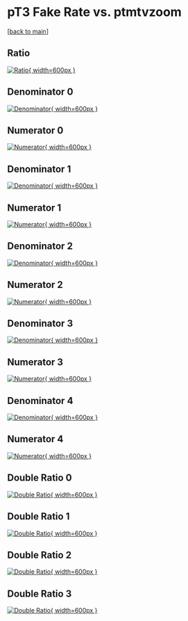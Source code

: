 # pT3 Fake Rate vs. ptmtvzoom

[[back to main](./)]



## Ratio

[![Ratio](../mtv/var/pT3_fakerate_ptmtvzoom.png){ width=600px }](../mtv/var/pT3_fakerate_ptmtvzoom.pdf)

## Denominator 0

[![Denominator](../mtv/den/pT3_fakerate_ptmtvzoom_den0.png){ width=600px }](../mtv/den/pT3_fakerate_ptmtvzoom_den0.pdf)

## Numerator 0

[![Numerator](../mtv/num/pT3_fakerate_ptmtvzoom_num0.png){ width=600px }](../mtv/num/pT3_fakerate_ptmtvzoom_num0.pdf)

## Denominator 1

[![Denominator](../mtv/den/pT3_fakerate_ptmtvzoom_den1.png){ width=600px }](../mtv/den/pT3_fakerate_ptmtvzoom_den1.pdf)

## Numerator 1

[![Numerator](../mtv/num/pT3_fakerate_ptmtvzoom_num1.png){ width=600px }](../mtv/num/pT3_fakerate_ptmtvzoom_num1.pdf)

## Denominator 2

[![Denominator](../mtv/den/pT3_fakerate_ptmtvzoom_den2.png){ width=600px }](../mtv/den/pT3_fakerate_ptmtvzoom_den2.pdf)

## Numerator 2

[![Numerator](../mtv/num/pT3_fakerate_ptmtvzoom_num2.png){ width=600px }](../mtv/num/pT3_fakerate_ptmtvzoom_num2.pdf)

## Denominator 3

[![Denominator](../mtv/den/pT3_fakerate_ptmtvzoom_den3.png){ width=600px }](../mtv/den/pT3_fakerate_ptmtvzoom_den3.pdf)

## Numerator 3

[![Numerator](../mtv/num/pT3_fakerate_ptmtvzoom_num3.png){ width=600px }](../mtv/num/pT3_fakerate_ptmtvzoom_num3.pdf)

## Denominator 4

[![Denominator](../mtv/den/pT3_fakerate_ptmtvzoom_den4.png){ width=600px }](../mtv/den/pT3_fakerate_ptmtvzoom_den4.pdf)

## Numerator 4

[![Numerator](../mtv/num/pT3_fakerate_ptmtvzoom_num4.png){ width=600px }](../mtv/num/pT3_fakerate_ptmtvzoom_num4.pdf)

## Double Ratio 0

[![Double Ratio](../mtv/ratio/pT3_fakerate_ptmtvzoom_ratio0.png){ width=600px }](../mtv/ratio/pT3_fakerate_ptmtvzoom_ratio0.pdf)

## Double Ratio 1

[![Double Ratio](../mtv/ratio/pT3_fakerate_ptmtvzoom_ratio1.png){ width=600px }](../mtv/ratio/pT3_fakerate_ptmtvzoom_ratio1.pdf)

## Double Ratio 2

[![Double Ratio](../mtv/ratio/pT3_fakerate_ptmtvzoom_ratio2.png){ width=600px }](../mtv/ratio/pT3_fakerate_ptmtvzoom_ratio2.pdf)

## Double Ratio 3

[![Double Ratio](../mtv/ratio/pT3_fakerate_ptmtvzoom_ratio3.png){ width=600px }](../mtv/ratio/pT3_fakerate_ptmtvzoom_ratio3.pdf)

